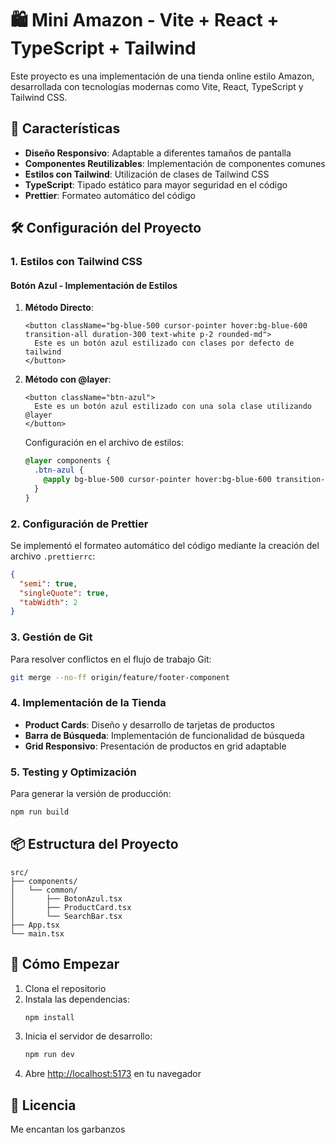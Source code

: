 # 🛍️ Mini Amazon - Vite + React + TypeScript + Tailwind

Este proyecto es una implementación de una tienda online estilo Amazon, desarrollada con tecnologías modernas como Vite, React, TypeScript y Tailwind CSS.

## 🚀 Características

- **Diseño Responsivo**: Adaptable a diferentes tamaños de pantalla
- **Componentes Reutilizables**: Implementación de componentes comunes
- **Estilos con Tailwind**: Utilización de clases de Tailwind CSS
- **TypeScript**: Tipado estático para mayor seguridad en el código
- **Prettier**: Formateo automático del código

## 🛠️ Configuración del Proyecto

### 1. Estilos con Tailwind CSS

#### Botón Azul - Implementación de Estilos

1. **Método Directo**:

   ```tsx
   <button className="bg-blue-500 cursor-pointer hover:bg-blue-600 transition-all duration-300 text-white p-2 rounded-md">
     Este es un botón azul estilizado con clases por defecto de tailwind
   </button>
   ```

2. **Método con @layer**:

   ```tsx
   <button className="btn-azul">
     Este es un botón azul estilizado con una sola clase utilizando @layer
   </button>
   ```

   Configuración en el archivo de estilos:

   ```css
   @layer components {
     .btn-azul {
       @apply bg-blue-500 cursor-pointer hover:bg-blue-600 transition-all duration-300 text-white p-2 rounded-md;
     }
   }
   ```

### 2. Configuración de Prettier

Se implementó el formateo automático del código mediante la creación del archivo `.prettierrc`:

```json
{
  "semi": true,
  "singleQuote": true,
  "tabWidth": 2
}
```

### 3. Gestión de Git

Para resolver conflictos en el flujo de trabajo Git:

```bash
git merge --no-ff origin/feature/footer-component
```

### 4. Implementación de la Tienda

- **Product Cards**: Diseño y desarrollo de tarjetas de productos
- **Barra de Búsqueda**: Implementación de funcionalidad de búsqueda
- **Grid Responsivo**: Presentación de productos en grid adaptable

### 5. Testing y Optimización

Para generar la versión de producción:

```bash
npm run build
```

## 📦 Estructura del Proyecto

```
src/
├── components/
│   └── common/
│       ├── BotonAzul.tsx
│       ├── ProductCard.tsx
│       └── SearchBar.tsx
├── App.tsx
└── main.tsx
```

## 🚀 Cómo Empezar

1. Clona el repositorio
2. Instala las dependencias:
   ```bash
   npm install
   ```
3. Inicia el servidor de desarrollo:
   ```bash
   npm run dev
   ```
4. Abre [http://localhost:5173](http://localhost:5173) en tu navegador

## 📝 Licencia

Me encantan los garbanzos
